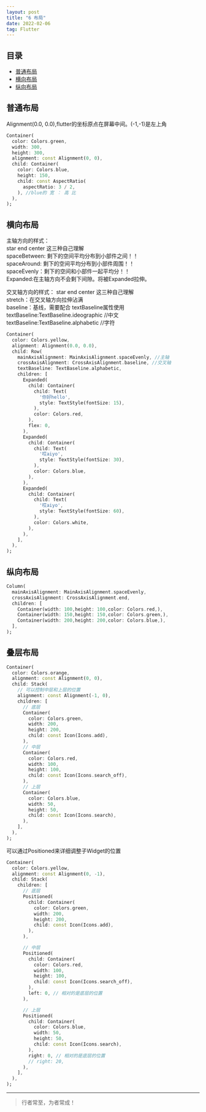```yaml
---
layout: post
title: "6 布局"
date: 2022-02-06
tag: Flutter
---
```



## 目录
- [普通布局](#content1)  
- [横向布局](#content2)
- [纵向布局](#content3)  




<!-- ************************************************ -->
## <a id="content1">普通布局</a>

Alignment(0.0, 0.0),flutter的坐标原点在屏幕中间。(-1,-1)是左上角    

```dart
Container(
  color: Colors.green,
  width: 300,
  height: 300,
  alignment: const Alignment(0, 0),
  child: Container(
    color: Colors.blue,
    height: 150,
    child: const AspectRatio(
      aspectRatio: 3 / 2,
    ), //blue的 宽 ： 高 比
  ),
);
```


<!-- ************************************************ -->
## <a id="content2">横向布局</a>

主轴方向的样式：    
star end center 这三种自己理解    
spaceBetween:  剩下的空间平均分布到小部件之间！！    
spaceAround: 剩下的空间平均分布到小部件周围！！   
spaceEvenly：剩下的空间和小部件一起平均分！！   
Expanded:在主轴方向不会剩下间隙。将被Expanded拉伸。    


交叉轴方向的样式：
star end center 这三种自己理解    
stretch：在交叉轴方向拉伸沾满    
baseline：基线，需要配合 textBaseline属性使用     
textBaseline:TextBaseline.ideographic //中文    
textBaseline:TextBaseline.alphabetic //字符     


```dart
Container(
  color: Colors.yellow,
  alignment: Alignment(0.0, 0.0),
  child: Row(
    mainAxisAlignment: MainAxisAlignment.spaceEvenly, //主轴
    crossAxisAlignment: CrossAxisAlignment.baseline, //交叉轴
    textBaseline: TextBaseline.alphabetic,
    children: [
      Expanded(
        child: Container(
          child: Text(
            '你好hello',
            style: TextStyle(fontSize: 15),
          ),
          color: Colors.red,
        ),
        flex: 0,
      ),
      Expanded(
        child: Container(
          child: Text(
            '哎aiyo',
            style: TextStyle(fontSize: 30),
          ),
          color: Colors.blue,
        ),
      ),
      Expanded(
        child: Container(
          child: Text(
            '哎aiyo',
            style: TextStyle(fontSize: 60),
          ),
          color: Colors.white,
        ),
      ),
    ],
  ),
);
```

<!-- ************************************************ -->
## <a id="content3">纵向布局</a>

```dart
Column(
  mainAxisAlignment: MainAxisAlignment.spaceEvenly,
  crossAxisAlignment: CrossAxisAlignment.end,
  children: [
    Container(width: 100,height: 100,color: Colors.red,),
    Container(width: 150,height: 150,color: Colors.green,),
    Container(width: 200,height: 200,color: Colors.blue,),
  ],
);
```


<!-- ************************************************ -->
## <a id="content4">叠层布局</a>

```dart
Container(
  color: Colors.orange,
  alignment: const Alignment(0, 0),
  child: Stack(
    // 可以控制中层和上层的位置
    alignment: const Alignment(-1, 0),
    children: [
      // 底层
      Container(
        color: Colors.green,
        width: 200,
        height: 200,
        child: const Icon(Icons.add),
      ),
      // 中层
      Container(
        color: Colors.red,
        width: 100,
        height: 100,
        child: const Icon(Icons.search_off),
      ),
      // 上层
      Container(
        color: Colors.blue,
        width: 50,
        height: 50,
        child: const Icon(Icons.search),
      ),
    ],
  ),
);
```

可以通过Positioned来详细调整子Widget的位置    

```dart
Container(
  color: Colors.yellow,
  alignment: const Alignment(0, -1),
  child: Stack(
    children: [
      // 底层
      Positioned(
        child: Container(
          color: Colors.green,
          width: 200,
          height: 200,
          child: const Icon(Icons.add),
        ),
      ),

      // 中层
      Positioned(
        child: Container(
          color: Colors.red,
          width: 100,
          height: 100,
          child: const Icon(Icons.search_off),
        ),
        left: 0, // 相对的是底层的位置
      ),

      // 上层
      Positioned(
        child: Container(
          color: Colors.blue,
          width: 50,
          height: 50,
          child: const Icon(Icons.search),
        ),
        right: 0, // 相对的是底层的位置
        // right: 20,
      ),
    ],
  ),
);
```


----------
>  行者常至，为者常成！


